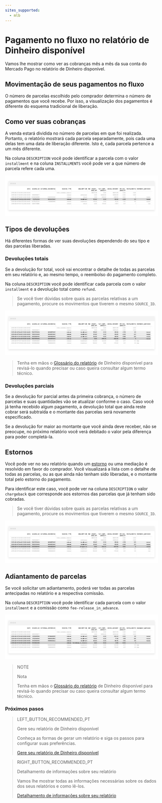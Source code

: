 ```yaml
---
sites_supported:
  - mlb
---
```


# Pagamento no fluxo no relatório de Dinheiro disponível

Vamos lhe mostrar como ver as cobranças mês a mês da sua conta do Mercado Pago no relatório de Dinheiro disponível.

## Movimentação de seus pagamentos no fluxo

O número de parcelas escolhido pelo comprador determina o número de pagamentos que você recebe. Por isso, a visualização dos pagamentos é diferente do esquema tradicional de liberação.

## Como ver suas cobranças

A venda estará dividida no número de parcelas em que foi realizada. Portanto, o relatório mostrará cada parcela separadamente, pois cada uma delas tem uma data de liberação diferente. Isto é, cada parcela pertence a um mês diferente. 

Na coluna `DESCRIPTION` você pode identificar a parcela com o valor `installment` e na coluna `INSTALLMENTS` você pode ver a que número de parcela refere cada uma.

![Ejemplo de liberación de cuota](/images/manage-account/reports/reports-information-details/pnf-liberacion-de-cuota-bank.png)

## Tipos de devoluções

Há diferentes formas de ver suas devoluções dependendo do seu tipo e das parcelas liberadas.

### Devoluções totais

Se a devolução for total, você vai encontrar o detalhe de todas as parcelas em seu relatório e, ao mesmo tempo, o reembolso do pagamento completo.

Na coluna `DESCRIPTION` você pode identificar cada parcela com o valor `installment` e a devolução total como `refund`. 


> Se você tiver dúvidas sobre quais as parcelas relativas a um pagamento, procure os movimentos que tiverem o mesmo `SOURCE_ID`. 

![Ejemplo de reembolso antes de liberar alguna cuota](/images/manage-account/reports/reports-information-details/pnf-reembolso-antes-de-liberar-bank.png)

> Tenha em mãos o [Glossário do relatório](https://www.mercadopago.com.ar/developers/pt/guides/reports/available-money/glossary/) de Dinheiro disponível para revisá-lo quando precisar ou caso queira consultar algum termo técnico.


### Devoluções parciais

Se a devolução for parcial antes da primeira cobrança, o número de parcelas e suas quantidades vão se atualizar conforme o caso. Caso você já tenha recebido algum pagamento, a devolução total que ainda reste cobrar será subtraída e o montante das parcelas será novamente especificado. 

Se a devolução for maior ao montante que você ainda deve receber, não se preocupe, no próximo relatório você verá debitado o valor pela diferença para poder completá-la.  

## Estornos

Você pode ver no seu relatório quando um [estorno](https://www.mercadopago.com.ar/developers/pt/guides/manage-account/chargebacks/) ou uma mediação é resolvido em favor do comprador. Você visualizará a lista com o detalhe de todas as parcelas, ou as que ainda não tenham sido liberadas, e o montante total pelo estorno do pagamento.

Para identificar este caso, você pode ver na coluna `DESCRIPTION` o valor `chargeback` que corresponde aos estornos das parcelas que já tenham sido cobradas. 


> Se você tiver dúvidas sobre quais as parcelas relativas a um pagamento, procure os movimentos que tiverem o mesmo `SOURCE_ID`. 

![Ejemplo de contracargo](/images/manage-account/reports/reports-information-details/pnf-contracargo-luego-de-liberar-bank.png)

## Adiantamento de parcelas

Se você solicitar um adiantamento, poderá ver todas as parcelas antecipadas no relatório e a respectiva comissão. 

Na coluna `DESCRIPTION` você pode identificar cada parcela com o valor `installment` e a comissão como `fee-release_in_advance`.

![Ejemplo de adelanto de cuotas](/images/manage-account/reports/reports-information-details/pnf-adelanto-de-cuotas-bank.png)

> NOTE
>
> Nota
>
> Tenha em mãos o [Glossário do relatório](https://www.mercadopago.com.ar/developers/pt/guides/reports/available-money/glossary/) de Dinheiro disponível para revisá-lo quando precisar ou caso queira consultar algum termo técnico.


### Próximos pasos

> LEFT_BUTTON_RECOMMENDED_PT
>
> Gere seu relatório de Dinheiro disponível
>
> Conheça as formas de gerar um relatório e siga os passos para configurar suas preferências.
>
> [Gere seu relatório de Dinheiro disponível](https://www.mercadopago.com.ar/developers/pt/guides/reports/available-money/generate/)

> RIGHT_BUTTON_RECOMMENDED_PT
>
> Detalhamento de informações sobre seu relatório
>
> Vamos lhe mostrar todas as informações necessárias sobre os dados dos seus relatórios e como lê-los.
>
> [Detalhamento de informações sobre seu relatório](https://www.mercadopago.com.ar/developers/pt/guides/reports/extra/reports-information-details/)
